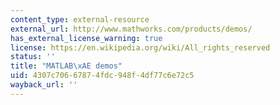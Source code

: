 ```yaml
---
content_type: external-resource
external_url: http://www.mathworks.com/products/demos/
has_external_license_warning: true
license: https://en.wikipedia.org/wiki/All_rights_reserved
status: ''
title: "MATLAB\xAE demos"
uid: 4307c706-6787-4fdc-948f-4df77c6e72c5
wayback_url: ''
---
```

